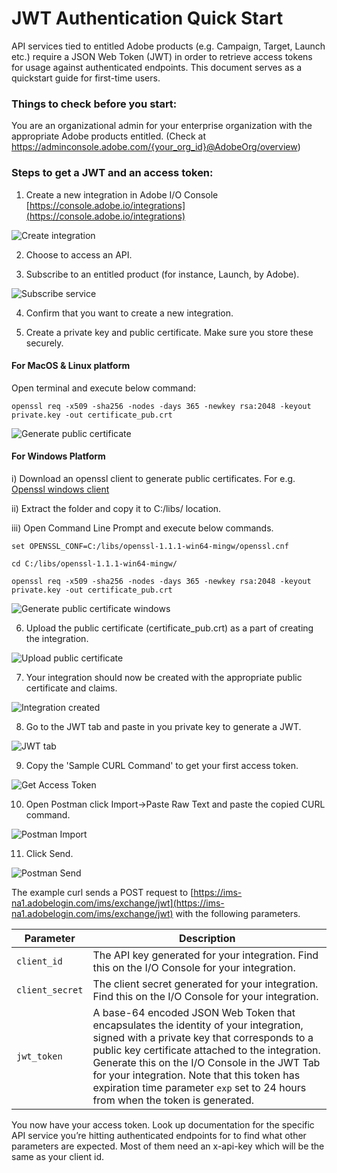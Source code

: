 # JWT Authentication Quick Start


API services tied to entitled Adobe products (e.g. Campaign, Target, Launch etc.) require a JSON Web Token (JWT) in order to retrieve access tokens for usage against authenticated endpoints. This document serves as a quickstart guide for first-time users.

### Things to check before you start:

You are an organizational admin for your enterprise organization with the appropriate Adobe products entitled. (Check at https://adminconsole.adobe.com/{your_org_id}@AdobeOrg/overview)

### Steps to get a JWT and an access token:

1. Create a new integration in Adobe I/O Console [https://console.adobe.io/integrations](https://console.adobe.io/integrations)

![Create integration](../img/auth_jwtqs_01.png "Create integration") 

2. Choose to access an API.

3. Subscribe to an entitled product (for instance, Launch, by Adobe).

![Subscribe service](../img/auth_jwtqs_02.png "Subscribe service")

4. Confirm that you want to create a new integration.

5. Create a private key and public certificate. Make sure you store these securely.

#### For MacOS & Linux platform

Open terminal and execute below command:  

`openssl req -x509 -sha256 -nodes -days 365 -newkey rsa:2048 -keyout private.key -out certificate_pub.crt`

![Generate public certificate](../img/auth_jwtqs_00.png "Generate Public certificate")

#### For Windows Platform
i) Download an openssl client to generate public certificates. For e.g. [Openssl windows client](https://bintray.com/vszakats/generic/download_file?file_path=openssl-1.1.1-win64-mingw.zip)

ii) Extract the folder and copy it to C:/libs/ location.

iii) Open Command Line Prompt and execute below commands.

`set OPENSSL_CONF=C:/libs/openssl-1.1.1-win64-mingw/openssl.cnf`

`cd C:/libs/openssl-1.1.1-win64-mingw/`

`openssl req -x509 -sha256 -nodes -days 365 -newkey rsa:2048 -keyout private.key -out certificate_pub.crt`

![Generate public certificate windows](../img/auth_jwtqs_000.png "Generate Public certificate windows")



6. Upload the public certificate (certificate_pub.crt) as a part of creating the integration.

![Upload public certificate](../img/auth_jwtqs_03.png "Upload public certificate")

7. Your integration should now be created with the appropriate public certificate and claims.

![Integration created](../img/auth_jwtqs_04.png "Integration created")

8. Go to the JWT tab and paste in you private key to generate a JWT.

![JWT tab](../img/auth_jwtqs_05.png "JWT tab")

9. Copy the 'Sample CURL Command' to get your first access token. 

![Get Access Token](../img/auth_jwtqs_06.png "Get access token")

10. Open Postman click Import->Paste Raw Text and paste the copied CURL command.

![Postman Import](../img/auth_jwtqs_07.png "Postman Import")

11. Click Send.

![Postman Send](../img/auth_jwtqs_08.png "Postman Send")



The example curl sends a POST request to [https://ims-na1.adobelogin.com/ims/exchange/jwt](https://ims-na1.adobelogin.com/ims/exchange/jwt) with the following parameters.

| Parameter | Description|
|---|---|
| `client_id`     | The API key generated for your integration. Find this on the I/O Console for your integration.|
| `client_secret` | The client secret generated for your integration. Find this on the I/O Console for your integration.|
| `jwt_token`     | A base-64 encoded JSON Web Token that encapsulates the identity of your integration, signed with a private key that corresponds to a public key certificate attached to the integration. Generate this on the I/O Console in the JWT Tab for your integration. Note that this token has expiration time parameter `exp` set to 24 hours from when the token is generated.| 

You now have your access token. Look up documentation for the specific API service you’re hitting authenticated endpoints for to find what other parameters are expected. Most of them need an x-api-key which will be the same as your client id.
